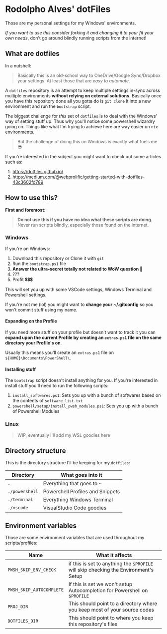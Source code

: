 # Rodolpho Alves' dotFiles

Those are my personal settings for my Windows' environments.

*If you want to use this consider forking it and changing it to your fit your own needs*, don't go around blindly running scripts from the internet!

## What are dotfiles

In a nutshell:

> Basically this is an old-school way to OneDrive/Google Sync/Dropbox your settings. At least those that are *easy to automate*.

A `dotfiles` repository is an attempt to keep multiple settings in-sync across multiple environments **without relying on external solutions.** Basically once you have this repository done all you gotta do is `git clone` it into a new environment and run the `bootstrap` script.

The biggest challenge for *this* set of `dotfiles` is to deal with the Windows' way of setting stuff up. Thus why you'll notice some powershell wizardry going on. Things like what I'm trying to achieve here are way easier on `nix` environments.

> But the challenge of doing this on Windows is exactly what fuels me 😎

If you're interested in the subject you might want to check out some articles such as:

1. https://dotfiles.github.io/
2. https://medium.com/@webprolific/getting-started-with-dotfiles-43c3602fd789

## How to use this?

**First and foremost**:

> **Do not use this if you have no idea what these scripts are doing**. Never run scripts blindly, especially those found on the internet.

### Windows

If you're on Windows:

1. Download this repository or Clone it with `git`
2. Run the `bootstrap.ps1` file
3. **Answer the ultra-secret totally not related to WoW question 🐔**
4. ???
5. Profit 💲💲💲

This will set you up with some VSCode settings, Windows Terminal and Powershell settings.

If you're not me (lol) you might want to **change your ~/.gitconfig** so you won't commit stuff using my name.

#### Expanding on the Profile

If you need more stuff on your profile but doesn't want to track it you can **expand upon the current Profile by creating an `extras.ps1` file on the same directory your Profile's on**.

Usually this means you'll create an `extras.ps1` file on `${HOME}\Documents\PowerShell\`.

#### Installing stuff

The `bootstrap` script doesn't install anything for you. If you're interested in install stuff you'll need to run the following scripts:

1. `install_softwares.ps1`: Sets you up with a bunch of softwares based on the contents of `software_list.txt`
2. `powershell/setup/install_pwsh_modules.ps1`: Sets you up with a bunch of Powershell Modules

### Linux

> WIP, eventually I'll add my WSL goodies here

## Directory structure

This is the directory structure I'll be keeping for my `dotfiles`:

| Directory      | What goes into it                |
| -------------- | -------------------------------- |
| `.`            | Everything that goes to `~`      |
| `./powershell` | Powershell Profiles and Snippets |
| `./terminal`   | Everything Windows Terminal      |
| `./vscode`     | VisualStudio Code goodies        |

## Environment variables

Those are some environment variables that are used throughout my scripts/profiles:

| Name                     | What it affects                                                                      |
| ------------------------ | ------------------------------------------------------------------------------------ |
| `PWSH_SKIP_ENV_CHECK`    | if this is set to anything the `$PROFILE` will skip checking the Environment's Setup |
| `PWSH_SKIP_AUTOCOMPLETE` | If this is set we won't setup Autocompletion for Powershell on `$PROFILE`            |
| `PROJ_DIR`               | This should point to a directory where you keep most of your source codes            |
| `DOTFILES_DIR`           | This should point to where you keep this repository's files                          |
